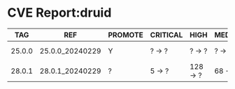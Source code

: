 # CVE Report:druid
|  TAG   |       REF       | PROMOTE | CRITICAL |   HIGH   | MEDIUM  |   LOW   | UNKNOWN |
|--------|-----------------|---------|----------|----------|---------|---------|---------|
| 25.0.0 | 25.0.0_20240229 | Y       | ? -> ?   | ? -> ?   | ? -> ?  | ? -> ?  | ? -> ?  |
| 28.0.1 | 28.0.1_20240229 | ?       | 5 -> ?   | 128 -> ? | 68 -> ? | 29 -> ? | 0 -> ?  |
